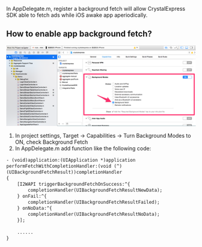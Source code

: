 In AppDelegate.m, register a background fetch will allow CrystalExpress SDK able to fetch ads while iOS awake app aperiodically.

## How to enable app background fetch?
![configure background fetch](../images/background_fetch.png)

1. In project settings, Target -> Capabilities -> Turn Background Modes to ON, check Background Fetch
2. In AppDelegate.m add function like the following code:

```objc
- (void)application:(UIApplication *)application performFetchWithCompletionHandler:(void (^)(UIBackgroundFetchResult))completionHandler
{
    [I2WAPI triggerBackgroundFetchOnSuccess:^{
        completionHandler(UIBackgroundFetchResultNewData);
    } onFail:^{
        completionHandler(UIBackgroundFetchResultFailed);
    } onNoData:^{
        completionHandler(UIBackgroundFetchResultNoData);
    }];

    ......
}
```
